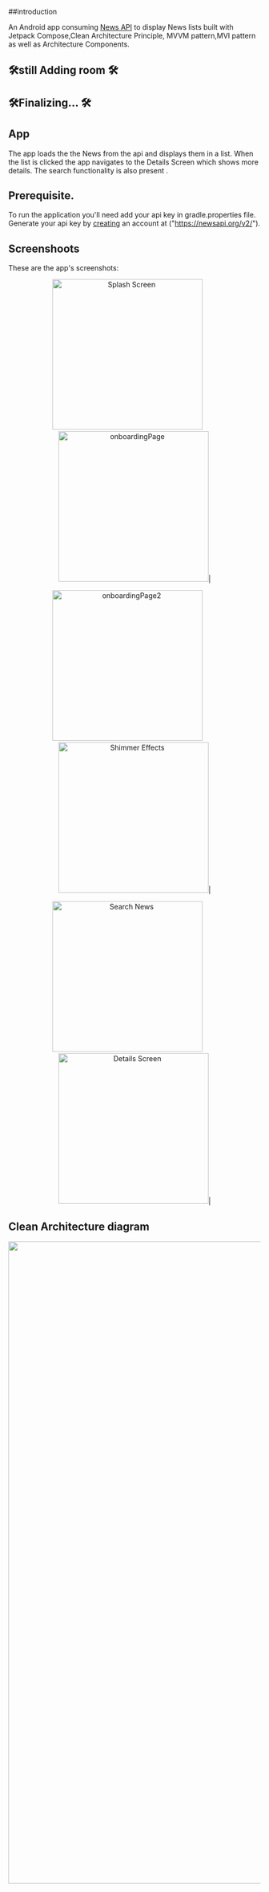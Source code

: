 ##introduction

An Android app consuming [News API]("https://newsapi.org/v2/") to display News lists 
built with Jetpack Compose,Clean Architecture Principle, MVVM pattern,MVI pattern as
well as Architecture Components.

## 🛠️still Adding room  🛠
## 🛠️Finalizing... 🛠


## App
The app loads the the News from the api and displays them in a list. When the list is clicked the
app navigates to the Details Screen which shows more details.
The search functionality is also present
.
## Prerequisite.
 To run the application you'll need add your api key in gradle.properties file. 
 Generate your api key by [creating]("https://newsapi.org/v2/") an account at ("https://newsapi.org/v2/").

## Screenshoots
These are the app's screenshots:

<p align="center">
<img src="Screenshot/Screenshot1.jpg" alt="Splash Screen" width=300/> &nbsp;&nbsp;&nbsp;&nbsp;&nbsp;&nbsp;   <img src="Screenshot/Screenshot2.jpg" alt="onboardingPage" width=300/>|
</p>

<p align="center">
<img src="Screenshot/Screenshot3.jpg" alt="onboardingPage2" width=300/> &nbsp;&nbsp;&nbsp;&nbsp;&nbsp;&nbsp;  <img src="Screenshot/Screenshot4.jpg" alt="Shimmer Effects" width=300/>|
</p>

<p align="center">
<img src="Screenshot/Screenshot5.jpg" alt="Search News" width=300/> &nbsp;&nbsp;&nbsp;&nbsp;&nbsp;&nbsp;  <img src="Screenshot/Screenshot6.jpg"  alt="Details Screen" width=300/>|
</p>



## Clean Architecture diagram
<img src="Screenshot/CleanArchitecture.png" width= 1280 alt="">


